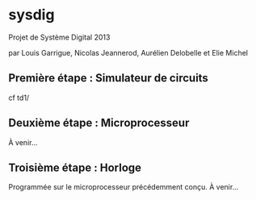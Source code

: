 sysdig
======

Projet de Système Digital 2013


par Louis Garrigue, Nicolas Jeannerod, Aurélien Delobelle et Elie Michel



Première étape : Simulateur de circuits
---------------------------------------


cf td1/



Deuxième étape : Microprocesseur
--------------------------------

À venir...


Troisième étape : Horloge
-------------------------

Programmée sur le microprocesseur précédemment conçu.
À venir...

